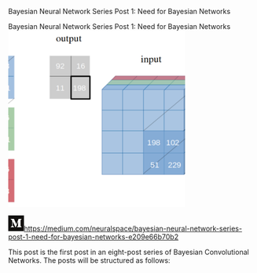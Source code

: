 Bayesian Neural Network Series Post 1: Need for Bayesian Networks

Bayesian Neural Network Series Post 1: Need for Bayesian Networks
![](../_resources/def1ea7974243b5f1470a34ea0459a05.png)

![](../_resources/dd8eb1a59fb41527560e73ccde148120.png)https://medium.com/neuralspace/bayesian-neural-network-series-post-1-need-for-bayesian-networks-e209e66b70b2

This post is the first post in an eight-post series of Bayesian Convolutional Networks. The posts will be structured as follows:
